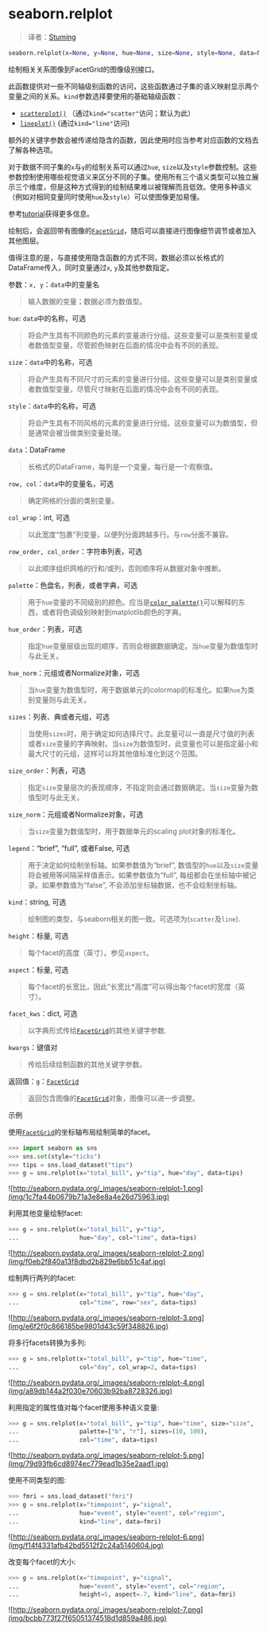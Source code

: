 # seaborn.relplot

> 译者：[Stuming](https://github.com/Stuming)

```py
seaborn.relplot(x=None, y=None, hue=None, size=None, style=None, data=None, row=None, col=None, col_wrap=None, row_order=None, col_order=None, palette=None, hue_order=None, hue_norm=None, sizes=None, size_order=None, size_norm=None, markers=None, dashes=None, style_order=None, legend='brief', kind='scatter', height=5, aspect=1, facet_kws=None, **kwargs)
```

绘制相关关系图像到FacetGrid的图像级别接口。

此函数提供对一些不同轴级别函数的访问，这些函数通过子集的语义映射显示两个变量之间的关系。`kind`参数选择要使用的基础轴级函数：
*   [`scatterplot()`](seaborn.scatterplot.html#seaborn.scatterplot "seaborn.scatterplot") （通过`kind="scatter"`访问；默认为此）
*   [`lineplot()`](seaborn.lineplot.html#seaborn.lineplot "seaborn.lineplot") (通过`kind="line"`访问)

额外的关键字参数会被传递给隐含的函数，因此使用时应当参考对应函数的文档去了解各种选项。

对于数据不同子集的`x`与`y`的绘制关系可以通过`hue`, `size`以及`style`参数控制。这些参数控制使用哪些视觉语义来区分不同的子集。使用所有三个语义类型可以独立展示三个维度，但是这种方式得到的绘制结果难以被理解而且低效。使用多种语义（例如对相同变量同时使用`hue`及`style`）可以使图像更加易懂。

参考[tutorial](../tutorial/relational.html#relational-tutorial)获得更多信息。

绘制后，会返回带有图像的[`FacetGrid`](seaborn.FacetGrid.html#seaborn.FacetGrid "seaborn.FacetGrid")，随后可以直接进行图像细节调节或者加入其他图层。

值得注意的是，与直接使用隐含函数的方式不同，数据必须以长格式的DataFrame传入，同时变量通过`x`, `y`及其他参数指定。

参数：`x, y`：`data`中的变量名

> 输入数据的变量；数据必须为数值型。

`hue`: `data`中的名称，可选

> 将会产生具有不同颜色的元素的变量进行分组。这些变量可以是类别变量或者数值型变量，尽管颜色映射在后面的情况中会有不同的表现。

`size`：`data`中的名称，可选

> 将会产生具有不同尺寸的元素的变量进行分组。这些变量可以是类别变量或者数值型变量，尽管尺寸映射在后面的情况中会有不同的表现。

`style`：`data`中的名称，可选

> 将会产生具有不同风格的元素的变量进行分组。这些变量可以为数值型，但是通常会被当做类别变量处理。

`data`：DataFrame

> 长格式的DataFrame，每列是一个变量，每行是一个观察值。

`row, col`：`data`中的变量名，可选

> 确定网格的分面的类别变量。

`col_wrap`：int, 可选

> 以此宽度“包裹”列变量，以便列分面跨越多行。与`row`分面不兼容。

`row_order, col_order`：字符串列表，可选

> 以此顺序组织网格的行和/或列，否则顺序将从数据对象中推断。

`palette`：色盘名，列表，或者字典，可选

> 用于`hue`变量的不同级别的颜色。应当是[`color_palette()`](seaborn.color_palette.html#seaborn.color_palette "seaborn.color_palette")可以解释的东西，或者将色调级别映射到matplotlib颜色的字典。

`hue_order`：列表，可选

> 指定`hue`变量层级出现的顺序，否则会根据数据确定。当`hue`变量为数值型时与此无关。

`hue_norm`：元组或者Normalize对象，可选

> 当`hue`变量为数值型时，用于数据单元的colormap的标准化。如果`hue`为类别变量则与此无关。

`sizes`：列表、典或者元组，可选

> 当使用`sizes`时，用于确定如何选择尺寸。此变量可以一直是尺寸值的列表或者`size`变量的字典映射。当`size`为数值型时，此变量也可以是指定最小和最大尺寸的元组，这样可以将其他值标准化到这个范围。

`size_order`：列表，可选

> 指定`size`变量层次的表现顺序，不指定则会通过数据确定。当`size`变量为数值型时与此无关。

`size_norm`：元组或者Normalize对象，可选

> 当`size`变量为数值型时，用于数据单元的scaling plot对象的标准化。

`legend`：“brief”, “full”, 或者False, 可选

> 用于决定如何绘制坐标轴。如果参数值为“brief”, 数值型的`hue`以及`size`变量将会被用等间隔采样值表示。如果参数值为“full”, 每组都会在坐标轴中被记录。如果参数值为“false”, 不会添加坐标轴数据，也不会绘制坐标轴。

`kind`：string, 可选

> 绘制图的类型，与seaborn相关的图一致。可选项为(`scatter`及`line`).

`height`：标量, 可选

> 每个facet的高度（英寸）。参见`aspect`。

`aspect`：标量, 可选

> 每个facet的长宽比，因此“长宽比*高度”可以得出每个facet的宽度（英寸）。

`facet_kws`：dict, 可选

> 以字典形式传给[`FacetGrid`](seaborn.FacetGrid.html#seaborn.FacetGrid "seaborn.FacetGrid")的其他关键字参数.

`kwargs`：键值对

> 传给后续绘制函数的其他关键字参数。


返回值：`g`：[`FacetGrid`](seaborn.FacetGrid.html#seaborn.FacetGrid "seaborn.FacetGrid")

> 返回包含图像的[`FacetGrid`](seaborn.FacetGrid.html#seaborn.FacetGrid "seaborn.FacetGrid")对象，图像可以进一步调整。



示例

使用[`FacetGrid`](seaborn.FacetGrid.html#seaborn.FacetGrid "seaborn.FacetGrid")的坐标轴布局绘制简单的facet。

```py
>>> import seaborn as sns
>>> sns.set(style="ticks")
>>> tips = sns.load_dataset("tips")
>>> g = sns.relplot(x="total_bill", y="tip", hue="day", data=tips)

```

![http://seaborn.pydata.org/_images/seaborn-relplot-1.png](img/1c7fa44b0679b71a3e8e8a4e26d75963.jpg)

利用其他变量绘制facet:

```py
>>> g = sns.relplot(x="total_bill", y="tip",
...                 hue="day", col="time", data=tips)

```

![http://seaborn.pydata.org/_images/seaborn-relplot-2.png](img/f0eb2f840a13f8dbd2b829e6bb51c4af.jpg)

绘制两行两列的facet:

```py
>>> g = sns.relplot(x="total_bill", y="tip", hue="day",
...                 col="time", row="sex", data=tips)

```

![http://seaborn.pydata.org/_images/seaborn-relplot-3.png](img/e6f2f0c866185be9801d43c59f348826.jpg)

将多行facets转换为多列:

```py
>>> g = sns.relplot(x="total_bill", y="tip", hue="time",
...                 col="day", col_wrap=2, data=tips)

```

![http://seaborn.pydata.org/_images/seaborn-relplot-4.png](img/a89db144a2f030e70603b92ba8728326.jpg)

利用指定的属性值对每个facet使用多种语义变量:

```py
>>> g = sns.relplot(x="total_bill", y="tip", hue="time", size="size",
...                 palette=["b", "r"], sizes=(10, 100),
...                 col="time", data=tips)

```

![http://seaborn.pydata.org/_images/seaborn-relplot-5.png](img/79d93fb6cd8974ec779ead1b35e2aad1.jpg)

使用不同类型的图:

```py
>>> fmri = sns.load_dataset("fmri")
>>> g = sns.relplot(x="timepoint", y="signal",
...                 hue="event", style="event", col="region",
...                 kind="line", data=fmri)

```

![http://seaborn.pydata.org/_images/seaborn-relplot-6.png](img/f14f4331afb42bd5512f2c24a5140604.jpg)

改变每个facet的大小:

```py
>>> g = sns.relplot(x="timepoint", y="signal",
...                 hue="event", style="event", col="region",
...                 height=5, aspect=.7, kind="line", data=fmri)

```

![http://seaborn.pydata.org/_images/seaborn-relplot-7.png](img/bcbb773f27f65051374518d1d859a486.jpg)